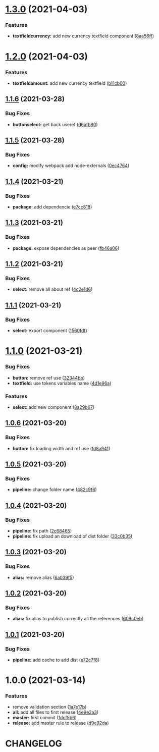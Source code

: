 # [1.3.0](https://github.com/angelicapabonp/react-basic-components/compare/v1.2.0...v1.3.0) (2021-04-03)


### Features

* **textfieldcurrency:** add new currency textfield component ([8aa56ff](https://github.com/angelicapabonp/react-basic-components/commit/8aa56ffff4222b863f3680d290e5cea17119f24f))

# [1.2.0](https://github.com/angelicapabonp/react-basic-components/compare/v1.1.6...v1.2.0) (2021-04-03)


### Features

* **textfieldamount:** add new currency textfield ([b11cb00](https://github.com/angelicapabonp/react-basic-components/commit/b11cb00e73d8475337f376a91f619d8368f5a659))

## [1.1.6](https://github.com/angelicapabonp/react-basic-components/compare/v1.1.5...v1.1.6) (2021-03-28)


### Bug Fixes

* **buttonselect:** get back useref ([d6afb80](https://github.com/angelicapabonp/react-basic-components/commit/d6afb8056cb95b2ad9beb951b1ae71e66ea65496))

## [1.1.5](https://github.com/angelicapabonp/react-basic-components/compare/v1.1.4...v1.1.5) (2021-03-28)


### Bug Fixes

* **config:** modify webpack add node-externals ([0ec4764](https://github.com/angelicapabonp/react-basic-components/commit/0ec476417d9137c41046804fea9e6fa114f8ac56))

## [1.1.4](https://github.com/angelicapabonp/react-basic-components/compare/v1.1.3...v1.1.4) (2021-03-21)


### Bug Fixes

* **package:** add dependencie ([e7cc818](https://github.com/angelicapabonp/react-basic-components/commit/e7cc818ad48702d140c07d7e8c3d3a78c629466d))

## [1.1.3](https://github.com/angelicapabonp/react-basic-components/compare/v1.1.2...v1.1.3) (2021-03-21)


### Bug Fixes

* **package:** expose dependencies as peer ([fb46a06](https://github.com/angelicapabonp/react-basic-components/commit/fb46a06dc8260beefb1bb45d4a98542baccfdffc))

## [1.1.2](https://github.com/angelicapabonp/react-basic-components/compare/v1.1.1...v1.1.2) (2021-03-21)


### Bug Fixes

* **select:** remove all about ref ([4c2e1d6](https://github.com/angelicapabonp/react-basic-components/commit/4c2e1d6c8f0b1b7047899a17b75360489e183a8c))

## [1.1.1](https://github.com/angelicapabonp/react-basic-components/compare/v1.1.0...v1.1.1) (2021-03-21)


### Bug Fixes

* **select:** export component ([1560fdf](https://github.com/angelicapabonp/react-basic-components/commit/1560fdf705b858ad4c0f5e4d195b82bbf6a2cb4b))

# [1.1.0](https://github.com/angelicapabonp/react-basic-components/compare/v1.0.6...v1.1.0) (2021-03-21)


### Bug Fixes

* **button:** remove ref use ([32344bb](https://github.com/angelicapabonp/react-basic-components/commit/32344bbd421415e18ab26192c26bf356364f10c8))
* **textfield:** use tokens variables name ([4d1e96a](https://github.com/angelicapabonp/react-basic-components/commit/4d1e96a0c31a21a30d8bd36a9edf966eee75dd27))


### Features

* **select:** add new component ([8a29b67](https://github.com/angelicapabonp/react-basic-components/commit/8a29b67c40e868c3c4c32c03dcb7357814c7e781))

## [1.0.6](https://github.com/angelicapabonp/react-basic-components/compare/v1.0.5...v1.0.6) (2021-03-20)


### Bug Fixes

* **button:** fix loading width and ref use ([fd8a941](https://github.com/angelicapabonp/react-basic-components/commit/fd8a94123171a6e35be91e6c01b3aefadd4774ec))

## [1.0.5](https://github.com/angelicapabonp/react-basic-components/compare/v1.0.4...v1.0.5) (2021-03-20)


### Bug Fixes

* **pipeline:** change folder name ([482c9f6](https://github.com/angelicapabonp/react-basic-components/commit/482c9f615482905d5c8d29ba62923af0d020192f))

## [1.0.4](https://github.com/angelicapabonp/react-basic-components/compare/v1.0.3...v1.0.4) (2021-03-20)


### Bug Fixes

* **pipeline:** fix path ([2c68465](https://github.com/angelicapabonp/react-basic-components/commit/2c684650a430c65689c9bc1e90e95ea694f2796c))
* **pipeline:** fix upload an download of dist folder ([33c0b35](https://github.com/angelicapabonp/react-basic-components/commit/33c0b354285b7240debb6d3841bcccfa76d02267))

## [1.0.3](https://github.com/angelicapabonp/react-basic-components/compare/v1.0.2...v1.0.3) (2021-03-20)


### Bug Fixes

* **alias:** remove alias ([6a039f5](https://github.com/angelicapabonp/react-basic-components/commit/6a039f54813287b7b404a7b5071b86c9556f0323))

## [1.0.2](https://github.com/angelicapabonp/react-basic-components/compare/v1.0.1...v1.0.2) (2021-03-20)


### Bug Fixes

* **alias:** fix alias to publish correctly all the references ([609c0eb](https://github.com/angelicapabonp/react-basic-components/commit/609c0eb2d1a78175ebb7ffdfbc8da240f4dd025e))

## [1.0.1](https://github.com/angelicapabonp/react-basic-components/compare/v1.0.0...v1.0.1) (2021-03-20)


### Bug Fixes

* **pipeline:** add cache to add dist ([e72c7f8](https://github.com/angelicapabonp/react-basic-components/commit/e72c7f88b22b50e98981540f4526e0fe8b6f3070))

# 1.0.0 (2021-03-14)


### Features

* remove validation section ([1a7e17b](https://github.com/angelicapabonp/react-basic-components/commit/1a7e17b4badcfa1acb6c57724ed0e85c5defcbab))
* **all:** add all files to first release ([4e9e2a3](https://github.com/angelicapabonp/react-basic-components/commit/4e9e2a3ebce8fbc0dc011a561d9f59db2d83a2d3))
* **master:** first commit ([1dcf5b6](https://github.com/angelicapabonp/react-basic-components/commit/1dcf5b6783bf631716d3b9b8d56c44e1c249d0bc))
* **release:** add master rule to release ([d9e92da](https://github.com/angelicapabonp/react-basic-components/commit/d9e92daa201bc78c2c7763bddccc7e0fd4fcdce7))

# CHANGELOG
